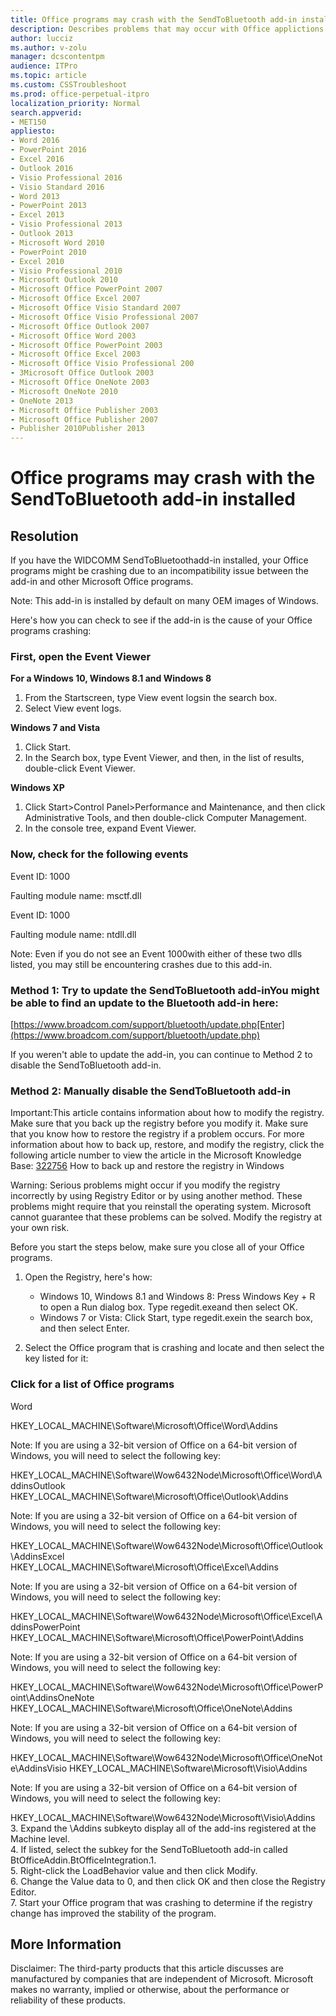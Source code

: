 ```yaml
---
title: Office programs may crash with the SendToBluetooth add-in installed
description: Describes problems that may occur with Office applictions with the SendToBluetooth add-in installed.
author: lucciz
ms.author: v-zolu
manager: dcscontentpm
audience: ITPro 
ms.topic: article 
ms.custom: CSSTroubleshoot
ms.prod: office-perpetual-itpro
localization_priority: Normal
search.appverid: 
- MET150
appliesto:
- Word 2016
- PowerPoint 2016
- Excel 2016
- Outlook 2016
- Visio Professional 2016
- Visio Standard 2016
- Word 2013
- PowerPoint 2013
- Excel 2013
- Visio Professional 2013
- Outlook 2013
- Microsoft Word 2010
- PowerPoint 2010
- Excel 2010
- Visio Professional 2010
- Microsoft Outlook 2010
- Microsoft Office PowerPoint 2007
- Microsoft Office Excel 2007
- Microsoft Office Visio Standard 2007
- Microsoft Office Visio Professional 2007
- Microsoft Office Outlook 2007
- Microsoft Office Word 2003
- Microsoft Office PowerPoint 2003
- Microsoft Office Excel 2003
- Microsoft Office Visio Professional 200
- 3Microsoft Office Outlook 2003
- Microsoft Office OneNote 2003
- Microsoft OneNote 2010
- OneNote 2013
- Microsoft Office Publisher 2003
- Microsoft Office Publisher 2007
- Publisher 2010Publisher 2013
---
```


# Office programs may crash with the SendToBluetooth add-in installed

##  Resolution

If you have the WIDCOMM SendToBluetoothadd-in installed, your Office programs might be crashing due to an incompatibility issue between the add-in and other Microsoft Office programs.

Note: This add-in is installed by default on many OEM images of Windows.

Here's how you can check to see if the add-in is the cause of your Office programs crashing:

### First, open the Event Viewer 

**For a Windows 10, Windows 8.1 and Windows 8**


1. From the Startscreen, type View event logsin the search box.    
2. Select View event logs.   

**Windows 7 and Vista**


1. Click Start.   
2. In the Search box, type Event Viewer, and then, in the list of results, double-click Event Viewer.    

**Windows XP**


1. Click Start>Control Panel>Performance and Maintenance, and then click Administrative Tools, and then double-click Computer Management.    
2. In the console tree, expand Event Viewer.   

### Now, check for the following events

Event ID: 1000

Faulting module name: msctf.dll

Event ID: 1000

Faulting module name: ntdll.dll

Note: Even if you do not see an Event 1000with either of these two dlls listed, you may still be encountering crashes due to this add-in.

### Method 1: Try to update the SendToBluetooth add-inYou might be able to find an update to the Bluetooth add-in here:

[https://www.broadcom.com/support/bluetooth/update.php[Enter](https://www.broadcom.com/support/bluetooth/update.php)

If you weren't able to update the add-in, you can continue to Method 2 to disable the SendToBluetooth add-in. 

### Method 2: Manually disable the SendToBluetooth add-in
Important:This article contains information about how to modify the registry. Make sure that you back up the registry before you modify it. Make sure that you know how to restore the registry if a problem occurs. For more information about how to back up, restore, and modify the registry, click the following article number to view the article in the Microsoft Knowledge Base: [322756](https://support.microsoft.com/help/322756) How to back up and restore the registry in Windows

Warning: Serious problems might occur if you modify the registry incorrectly by using Registry Editor or by using another method. These problems might require that you reinstall the operating system. Microsoft cannot guarantee that these problems can be solved. Modify the registry at your own risk.

Before you start the steps below, make sure you close all of your Office programs.


1. Open the Registry, here's how:
   - Windows 10, Windows 8.1 and Windows 8: Press Windows Key + R to open a Run dialog box. Type regedit.exeand then select OK.   
   - Windows 7 or Vista: Click Start, type regedit.exein the search box, and then select Enter.    


2. Select the Office program that is crashing and locate and then select the key listed for it:
### Click for a list of Office programs
Word

HKEY_LOCAL_MACHINE\Software\Microsoft\Office\Word\Addins

Note: If you are using a 32-bit version of Office on a 64-bit version of Windows, you will need to select the following key:

HKEY_LOCAL_MACHINE\Software\Wow6432Node\Microsoft\Office\Word\AddinsOutlook
HKEY_LOCAL_MACHINE\Software\Microsoft\Office\Outlook\Addins

Note: If you are using a 32-bit version of Office on a 64-bit version of Windows, you will need to select the following key:

HKEY_LOCAL_MACHINE\Software\Wow6432Node\Microsoft\Office\Outlook\AddinsExcel
HKEY_LOCAL_MACHINE\Software\Microsoft\Office\Excel\Addins

Note: If you are using a 32-bit version of Office on a 64-bit version of Windows, you will need to select the following key:

HKEY_LOCAL_MACHINE\Software\Wow6432Node\Microsoft\Office\Excel\AddinsPowerPoint
HKEY_LOCAL_MACHINE\Software\Microsoft\Office\PowerPoint\Addins

Note: If you are using a 32-bit version of Office on a 64-bit version of Windows, you will need to select the following key:

HKEY_LOCAL_MACHINE\Software\Wow6432Node\Microsoft\Office\PowerPoint\AddinsOneNote
HKEY_LOCAL_MACHINE\Software\Microsoft\Office\OneNote\Addins

Note: If you are using a 32-bit version of Office on a 64-bit version of Windows, you will need to select the following key:

HKEY_LOCAL_MACHINE\Software\Wow6432Node\Microsoft\Office\OneNote\AddinsVisio
HKEY_LOCAL_MACHINE\Software\Microsoft\Visio\Addins

Note: If you are using a 32-bit version of Office on a 64-bit version of Windows, you will need to select the following key:

HKEY_LOCAL_MACHINE\Software\Wow6432Node\Microsoft\Visio\Addins   
3.  Expand the \Addins subkeyto display all of the add-ins registered at the Machine level.   
4. If listed, select the subkey for the SendToBluetooth add-in called BtOfficeAddin.BtOfficeIntegration.1.   
5. Right-click the LoadBehavior value and then click Modify.   
6. Change the Value data to 0, and then click OK and then close the Registry Editor.   
7. Start your Office program that was crashing to determine if the registry change has improved the stability of the program.   


##  More Information

Disclaimer: The third-party products that this article discusses are manufactured by companies that are independent of Microsoft. Microsoft makes no warranty, implied or otherwise, about the performance or reliability of these products.

